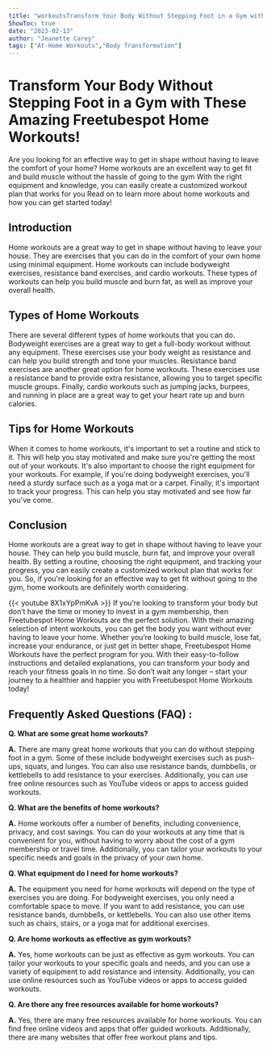 ```yaml
---
title: "workoutsTransform Your Body Without Stepping Foot in a Gym with These Amazing Freetubespot Home Workouts!"
ShowToc: true 
date: "2023-02-13"
author: "Jeanette Carey" 
tags: ["At-Home Workouts","Body Transformation"]
---
```

# Transform Your Body Without Stepping Foot in a Gym with These Amazing Freetubespot Home Workouts!

Are you looking for an effective way to get in shape without having to leave the comfort of your home? Home workouts are an excellent way to get fit and build muscle without the hassle of going to the gym With the right equipment and knowledge, you can easily create a customized workout plan that works for you Read on to learn more about home workouts and how you can get started today!

## Introduction

Home workouts are a great way to get in shape without having to leave your house. They are exercises that you can do in the comfort of your own home using minimal equipment. Home workouts can include bodyweight exercises, resistance band exercises, and cardio workouts. These types of workouts can help you build muscle and burn fat, as well as improve your overall health.

## Types of Home Workouts

There are several different types of home workouts that you can do. Bodyweight exercises are a great way to get a full-body workout without any equipment. These exercises use your body weight as resistance and can help you build strength and tone your muscles. Resistance band exercises are another great option for home workouts. These exercises use a resistance band to provide extra resistance, allowing you to target specific muscle groups. Finally, cardio workouts such as jumping jacks, burpees, and running in place are a great way to get your heart rate up and burn calories.

## Tips for Home Workouts

When it comes to home workouts, it's important to set a routine and stick to it. This will help you stay motivated and make sure you're getting the most out of your workouts. It's also important to choose the right equipment for your workouts. For example, if you're doing bodyweight exercises, you'll need a sturdy surface such as a yoga mat or a carpet. Finally, it's important to track your progress. This can help you stay motivated and see how far you've come.

## Conclusion

Home workouts are a great way to get in shape without having to leave your house. They can help you build muscle, burn fat, and improve your overall health. By setting a routine, choosing the right equipment, and tracking your progress, you can easily create a customized workout plan that works for you. So, if you're looking for an effective way to get fit without going to the gym, home workouts are definitely worth considering.

{{< youtube 8X1xYpPmKvA >}} 
If you’re looking to transform your body but don’t have the time or money to invest in a gym membership, then Freetubespot Home Workouts are the perfect solution. With their amazing selection of intent workouts, you can get the body you want without ever having to leave your home. Whether you’re looking to build muscle, lose fat, increase your endurance, or just get in better shape, Freetubespot Home Workouts have the perfect program for you. With their easy-to-follow instructions and detailed explanations, you can transform your body and reach your fitness goals in no time. So don’t wait any longer – start your journey to a healthier and happier you with Freetubespot Home Workouts today!

## Frequently Asked Questions (FAQ) :
**Q. What are some great home workouts?**

**A.** There are many great home workouts that you can do without stepping foot in a gym. Some of these include bodyweight exercises such as push-ups, squats, and lunges. You can also use resistance bands, dumbbells, or kettlebells to add resistance to your exercises. Additionally, you can use free online resources such as YouTube videos or apps to access guided workouts.

**Q. What are the benefits of home workouts?**

**A.** Home workouts offer a number of benefits, including convenience, privacy, and cost savings. You can do your workouts at any time that is convenient for you, without having to worry about the cost of a gym membership or travel time. Additionally, you can tailor your workouts to your specific needs and goals in the privacy of your own home.

**Q. What equipment do I need for home workouts?**

**A.** The equipment you need for home workouts will depend on the type of exercises you are doing. For bodyweight exercises, you only need a comfortable space to move. If you want to add resistance, you can use resistance bands, dumbbells, or kettlebells. You can also use other items such as chairs, stairs, or a yoga mat for additional exercises.

**Q. Are home workouts as effective as gym workouts?**

**A.** Yes, home workouts can be just as effective as gym workouts. You can tailor your workouts to your specific goals and needs, and you can use a variety of equipment to add resistance and intensity. Additionally, you can use online resources such as YouTube videos or apps to access guided workouts.

**Q. Are there any free resources available for home workouts?**

**A.** Yes, there are many free resources available for home workouts. You can find free online videos and apps that offer guided workouts. Additionally, there are many websites that offer free workout plans and tips.



